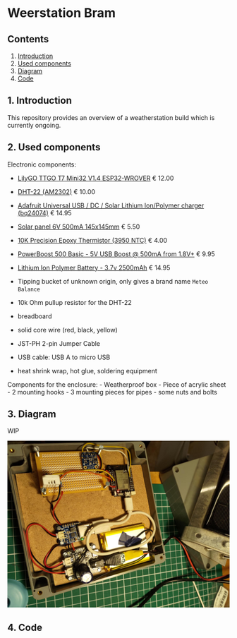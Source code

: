 Weerstation Bram
===============

Contents
----------------------

1. [ Introduction ](#intro)
2. [ Used components ](#components)
3. [ Diagram ](#diagram)
4. [ Code ](#code)


<a name="intro"></a>
## 1. Introduction

This repository provides an overview of a weatherstation build which is currently ongoing.

<a name="components"></a>
## 2. Used components

Electronic components:

- [LilyGO TTGO T7 Mini32 V1.4 ESP32-WROVER](https://github.com/LilyGO/TTGO-T7-Demo) € 12.00
- [DHT-22 (AM2302)](https://www.adafruit.com/product/385) € 10.00
- [Adafruit Universal USB / DC / Solar Lithium Ion/Polymer charger (bq24074)](https://www.adafruit.com/product/4755) € 14.95
- [Solar panel 6V 500mA 145x145mm](https://www.aliexpress.com/item/32877897718.html) € 5.50
- [10K Precision Epoxy Thermistor (3950 NTC)](https://www.adafruit.com/product/372) € 4.00
- [PowerBoost 500 Basic - 5V USB Boost @ 500mA from 1.8V+](https://www.adafruit.com/product/1903) € 9.95
- [Lithium Ion Polymer Battery - 3.7v 2500mAh](https://www.adafruit.com/product/328) € 14.95

- Tipping bucket of unknown origin, only gives a brand name `Meteo Balance`
- 10k Ohm pullup resistor for the DHT-22
- breadboard
- solid core wire (red, black, yellow)
- JST-PH 2-pin Jumper Cable
- USB cable: USB A to micro USB
- heat shrink wrap, hot glue, soldering equipment

Components for the enclosure:
	- Weatherproof box
	- Piece of acrylic sheet
	- 2 mounting hooks
	- 3 mounting pieces for pipes
	- some nuts and bolts

<a name="diagram"></a>
## 3. Diagram

WIP

![Work in progress](./resources/readme_img/WorkInProgress.jpeg)
<a name="code"></a>
## 4. Code


